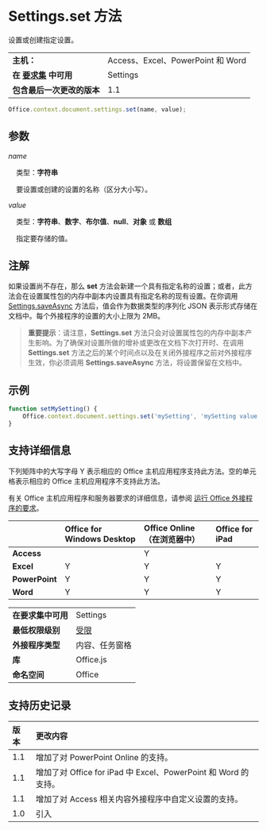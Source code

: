 

# <a name="settings.set-method"></a>Settings.set 方法
设置或创建指定设置。

|||
|:-----|:-----|
|**主机：**|Access、Excel、PowerPoint 和 Word|
|**在 [要求集](../../docs/overview/specify-office-hosts-and-api-requirements.md) 中可用**|Settings|
|**包含最后一次更改的版本**|1.1|

```js
Office.context.document.settings.set(name, value);
```


## <a name="parameters"></a>参数



_name_<br/>
&nbsp;&nbsp;&nbsp;&nbsp;类型：**字符串**

&nbsp;&nbsp;&nbsp;&nbsp;要设置或创建的设置的名称（区分大小写）。

    
_value_<br/>
&nbsp;&nbsp;&nbsp;&nbsp;类型：**字符串**、**数字**、**布尔值**、**null**、**对象** 或 **数组**

&nbsp;&nbsp;&nbsp;&nbsp;指定要存储的值。
    

## <a name="remarks"></a>注解

如果设置尚不存在，那么 **set** 方法会新建一个具有指定名称的设置；或者，此方法会在设置属性包的内存中副本内设置具有指定名称的现有设置。在你调用 [Settings.saveAsync](../../reference/shared/settings.saveasync.md) 方法后，值会作为数据类型的序列化 JSON 表示形式存储在文档中。每个外接程序的设置的大小上限为 2MB。


 >**重要提示**：请注意，**Settings.set** 方法只会对设置属性包的内存中副本产生影响。为了确保对设置所做的增补或更改在文档下次打开时、在调用 **Settings.set** 方法之后的某个时间点以及在关闭外接程序之前对外接程序生效，你必须调用 **Settings.saveAsync** 方法，将设置保留在文档中。


## <a name="example"></a>示例




```js
function setMySetting() {
    Office.context.document.settings.set('mySetting', 'mySetting value');
}

```




## <a name="support-details"></a>支持详细信息


下列矩阵中的大写字母 Y 表示相应的 Office 主机应用程序支持此方法。空的单元格表示相应的 Office 主机应用程序不支持此方法。

有关 Office 主机应用程序和服务器要求的详细信息，请参阅 [运行 Office 外接程序的要求](../../docs/overview/requirements-for-running-office-add-ins.md)。



||**Office for Windows Desktop**|**Office Online（在浏览器中）**|**Office for iPad**|
|:-----|:-----|:-----|:-----|
|**Access**||Y||
|**Excel**|Y|Y|Y|
|**PowerPoint**|Y|Y|Y|
|**Word**|Y|Y|Y|

|||
|:-----|:-----|
|**在要求集中可用**|Settings|
|**最低权限级别**|[受限](../../docs/develop/requesting-permissions-for-api-use-in-content-and-task-pane-add-ins.md)|
|**外接程序类型**|内容、任务窗格|
|**库**|Office.js|
|**命名空间**|Office|

## <a name="support-history"></a>支持历史记录




|**版本**|**更改内容**|
|:-----|:-----|
|1.1|增加了对 PowerPoint Online 的支持。|
|1.1|增加了对 Office for iPad 中 Excel、PowerPoint 和 Word 的支持。|
|1.1|增加了对 Access 相关内容外接程序中自定义设置的支持。|
|1.0|引入|
